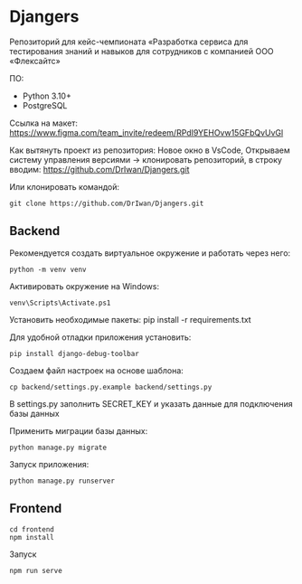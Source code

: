 # Djangers
Репозиторий для кейс-чемпионата «Разработка сервиса для тестирования знаний и навыков для сотрудников с компанией ООО «Флексайтс»

ПО:
* Python 3.10+
* PostgreSQL

Ссылка на макет:
https://www.figma.com/team_invite/redeem/RPdI9YEHOvw15GFbQvUvGl

Как вытянуть проект из репозитория:
Новое окно в VsCode,
Открываем систему управления версиями -> клонировать репозиторий, в строку вводим:
https://github.com/DrIwan/Djangers.git

Или клонировать командой:

    git clone https://github.com/DrIwan/Djangers.git


## Backend

Рекомендуется создать виртуальное окружение и работать через него:

    python -m venv venv

Активировать окружение на Windows:

    venv\Scripts\Activate.ps1

Установить необходимые пакеты:
    pip install -r requirements.txt

Для удобной отладки приложения установить:

    pip install django-debug-toolbar

Создаем файл настроек на основе шаблона:

    cp backend/settings.py.example backend/settings.py

В settings.py заполнить SECRET_KEY и указать данные для подключения базы данных

Применить миграции базы данных:

    python manage.py migrate

Запуск приложения:

    python manage.py runserver


## Frontend

    cd frontend
    npm install

Запуск

    npm run serve
